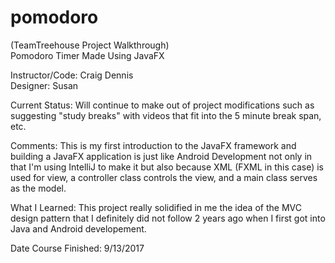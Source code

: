 # pomodoro
(TeamTreehouse Project Walkthrough) </br>
Pomodoro Timer Made Using JavaFX

Instructor/Code: Craig Dennis </br>
Designer: Susan

Current Status: Will continue to make out of project modifications such as suggesting
"study breaks" with videos that fit into the 5 minute break span, etc.

Comments: This is my first introduction to the JavaFX framework and building a JavaFX
application is just like Android Development not only in that I'm using IntelliJ to
make it but also because XML (FXML in this case) is used for view, a controller class
controls the view, and a main class serves as the model.

What I Learned: This project really solidified in me the idea of the MVC design pattern
that I definitely did not follow 2 years ago when I first got into Java and Android developement.

Date Course Finished: 9/13/2017
